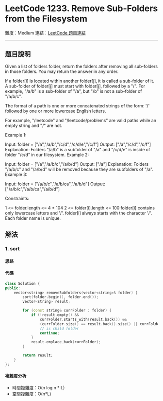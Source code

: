 # LeetCode 1233. Remove Sub-Folders from the Filesystem

難度：Medium
連結：[LeetCode 題目連結](https://leetcode.com/problems/remove-sub-folders-from-the-filesystem/description/)

---

## 題目說明
    
Given a list of folders folder, return the folders after removing all sub-folders in those folders. You may return the answer in any order.

If a folder[i] is located within another folder[j], it is called a sub-folder of it. A sub-folder of folder[j] must start with folder[j], followed by a "/". For example, "/a/b" is a sub-folder of "/a", but "/b" is not a sub-folder of "/a/b/c".

The format of a path is one or more concatenated strings of the form: '/' followed by one or more lowercase English letters.

For example, "/leetcode" and "/leetcode/problems" are valid paths while an empty string and "/" are not.
 

Example 1:

Input: folder = ["/a","/a/b","/c/d","/c/d/e","/c/f"]
Output: ["/a","/c/d","/c/f"]
Explanation: Folders "/a/b" is a subfolder of "/a" and "/c/d/e" is inside of folder "/c/d" in our filesystem.
Example 2:

Input: folder = ["/a","/a/b/c","/a/b/d"]
Output: ["/a"]
Explanation: Folders "/a/b/c" and "/a/b/d" will be removed because they are subfolders of "/a".
Example 3:

Input: folder = ["/a/b/c","/a/b/ca","/a/b/d"]
Output: ["/a/b/c","/a/b/ca","/a/b/d"]
 

Constraints:

1 <= folder.length <= 4 * 104
2 <= folder[i].length <= 100
folder[i] contains only lowercase letters and '/'.
folder[i] always starts with the character '/'.
Each folder name is unique.

## 解法
### 1. sort
#### 思路



#### 代碼
```c++
class Solution {
public:
    vector<string> removeSubfolders(vector<string>& folder) {
        sort(folder.begin(), folder.end());
        vector<string> result;

        for (const string& currFolder : folder) {
            if (!result.empty() &&
                currFolder.starts_with(result.back()) &&
                (currFolder.size() == result.back().size() || currFolder[result.back().size()] == '/')) {
                // is child folder
                continue;
            }
            result.emplace_back(currFolder);
        }

        return result;
    }
};

```

#### 複雜度分析

- 時間複雜度：O(n log n * L)
- 空間複雜度：O(n*L)
